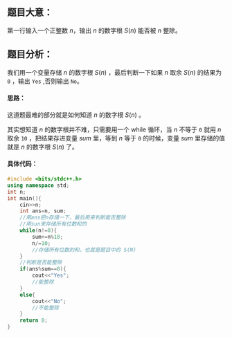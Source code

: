 ## 题目大意：
第一行输入一个正整数 $n$，输出 $n$ 的数字根 $S(n)$ 能否被 $n$ 整除。

## 题目分析：
我们用一个变量存储 $n$ 的数字根 $S(n)$ ，最后判断一下如果 $n$ 取余 $S(n)$ 的结果为 `0` ，输出 `Yes` ,否则输出 `No`。

#### 思路：
这道题最难的部分就是如何知道 $n$ 的数字根 $S(n)$ 。

其实想知道 $n$ 的数字根并不难，只需要用一个 while 循环，当 $n$ 不等于 `0` 就用 $n$ 取余 `10` ，把结果存进变量 $sum$ 里，等到 $n$ 等于 `0` 的时候，变量 $sum$ 里存储的值就是 $n$ 的数字根 $S(n)$ 了。

#### 具体代码：
```cpp
#include <bits/stdc++.h>
using namespace std;
int n;
int main(){
	cin>>n;
	int ans=n, sum;
	//用ans把n存储一下，最后用来判断能否整除 
	//用sun来存储所有位数和的 
	while(n!=0){
		sum+=n%10;
		n/=10;
		//存储所有位数的和，也就是题目中的 S(N) 
	}
	//判断是否能整除 
	if(ans%sum==0){
		cout<<"Yes";
		//能整除 
	}
	else{
		cout<<"No";
		//不能整除 
	}
	return 0;
}
```